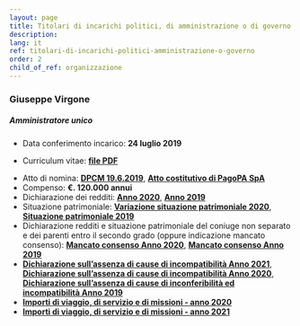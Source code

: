 ```yaml
---
layout: page
title: Titolari di incarichi politici, di amministrazione o di governo
description:
lang: it
ref: titolari-di-incarichi-politici-amministrazione-o-governo
order: 2
child_of_ref: organizzazione
---
```


### Giuseppe Virgone

##### Amministratore unico

- Data conferimento incarico: **24 luglio 2019**

* Curriculum vitae: **[file PDF](Giuseppe_Virgone_CV.pdf)**

- Atto di nomina: **[DPCM 19.6.2019](../../disposizioni-generali/atti-generali/DPCM_costituzione.pdf)**, **[Atto costitutivo di PagoPA SpA](../../disposizioni-generali/atti-generali/Atto_costitutivo_pagoPA_SpA.pdf)**
- Compenso: **€. 120.000 annui**
- Dichiarazione dei redditi: **[Anno 2020](Giuseppe_Virgone_dichiarazione_redditi-2020.pdf)**, **[Anno 2019](Giuseppe_Virgone_dichiarazione_redditi.pdf)**
- Situazione patrimoniale: **[Variazione situazione patrimoniale 2020](Giuseppe_Virgone_situazione_patrimoniale-2020.pdf)**, **[Situazione patrimoniale 2019](Giuseppe_Virgone_situazione_patrimoniale.pdf)**
- Dichiarazione redditi e situazione patrimoniale del coniuge non separato e dei parenti entro il secondo grado (oppure indicazione mancato consenso): **[Mancato consenso Anno 2020](Giuseppe_Virgone_mancato_consenso-2020.pdf)**, **[Mancato consenso Anno 2019](Giuseppe_Virgone_mancato_consenso.pdf)**
- **[Dichiarazione sull’assenza di cause di incompatibilità Anno 2021](Giuseppe_Virgone_accettazione_incarico-2021.pdf)**, <br>**[Dichiarazione sull’assenza di cause di incompatibilità Anno 2020](Giuseppe_Virgone_accettazione_incarico-2020.pdf)**, <br>**[Dichiarazione sull’assenza di cause di inconferibilità ed incompatibilità Anno 2019](Giuseppe_Virgone_accettazione_incarico.pdf)**
- **[Importi di viaggio, di servizio e di missioni - anno 2020](Giuseppe_Virgone_viaggi-missioni.pdf)**
- **[Importi di viaggio, di servizio e di missioni - anno 2021](Giuseppe_Virgone_viaggi-missioni-2021.pdf)**
